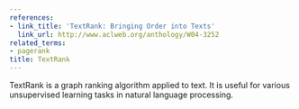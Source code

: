 ```yaml
---
references:
- link_title: 'TextRank: Bringing Order into Texts'
  link_url: http://www.aclweb.org/anthology/W04-3252
related_terms:
- pagerank
title: TextRank
---
```

TextRank is a graph ranking algorithm applied to text.
It is useful for various unsupervised learning
tasks in natural language processing.